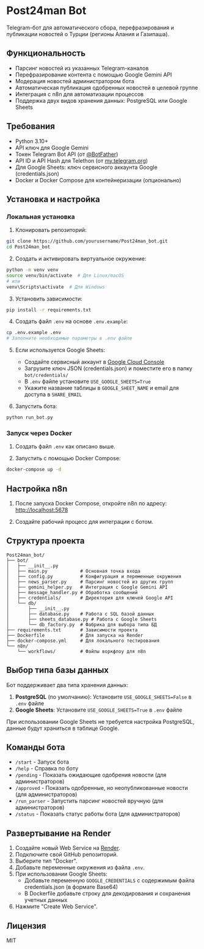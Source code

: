 # Post24man Bot

Telegram-бот для автоматического сбора, перефразирования и публикации новостей о Турции (регионы Алания и Газипаша).

## Функциональность

- Парсинг новостей из указанных Telegram-каналов
- Перефразирование контента с помощью Google Gemini API
- Модерация новостей администратором бота
- Автоматическая публикация одобренных новостей в целевой группе
- Интеграция с n8n для автоматизации процессов
- Поддержка двух видов хранения данных: PostgreSQL или Google Sheets

## Требования

- Python 3.10+
- API ключ для Google Gemini
- Токен Telegram Bot API (от [@BotFather](https://t.me/BotFather))
- API ID и API Hash для Telethon (от [my.telegram.org](https://my.telegram.org))
- Для Google Sheets: ключ сервисного аккаунта Google (credentials.json)
- Docker и Docker Compose для контейнеризации (опционально)

## Установка и настройка

### Локальная установка

1. Клонировать репозиторий:
```bash
git clone https://github.com/yourusername/Post24man_bot.git
cd Post24man_bot
```

2. Создать и активировать виртуальное окружение:
```bash
python -m venv venv
source venv/bin/activate  # Для Linux/macOS
# или
venv\Scripts\activate  # Для Windows
```

3. Установить зависимости:
```bash
pip install -r requirements.txt
```

4. Создать файл `.env` на основе `.env.example`:
```bash
cp .env.example .env
# Заполните необходимые параметры в .env файле
```

5. Если используется Google Sheets:
   - Создайте сервисный аккаунт в [Google Cloud Console](https://console.cloud.google.com/)
   - Загрузите ключ JSON (credentials.json) и поместите его в папку `bot/credentials/`
   - В `.env` файле установите `USE_GOOGLE_SHEETS=True`
   - Укажите название таблицы в `GOOGLE_SHEET_NAME` и email для доступа в `SHARE_EMAIL`

6. Запустить бота:
```bash
python run_bot.py
```

### Запуск через Docker

1. Создать файл `.env` как описано выше.

2. Запустить с помощью Docker Compose:
```bash
docker-compose up -d
```

## Настройка n8n

1. После запуска Docker Compose, откройте n8n по адресу: [http://localhost:5678](http://localhost:5678)

2. Создайте рабочий процесс для интеграции с ботом.

## Структура проекта

```
Post24man_bot/
├── bot/
│   ├── __init__.py
│   ├── main.py            # Основная точка входа
│   ├── config.py          # Конфигурация и переменные окружения
│   ├── news_parser.py     # Парсинг новостей из других групп
│   ├── gemini_helper.py   # Интеграция с Google Gemini API
│   ├── message_handler.py # Обработка сообщений
│   ├── credentials/       # Директория для ключей Google API
│   └── db/
│       ├── __init__.py
│       ├── database.py    # Работа с SQL базой данных
│       ├── sheets_database.py # Работа с Google Sheets
│       └── db_factory.py  # Фабрика для выбора типа БД
├── requirements.txt       # Зависимости проекта
├── Dockerfile             # Для запуска на Render
├── docker-compose.yml     # Для локального тестирования
└── n8n/
    └── workflows/         # Файлы воркфлоу для n8n
```

## Выбор типа базы данных

Бот поддерживает два типа хранения данных:

1. **PostgreSQL** (по умолчанию): Установите `USE_GOOGLE_SHEETS=False` в `.env` файле
2. **Google Sheets**: Установите `USE_GOOGLE_SHEETS=True` в `.env` файле

При использовании Google Sheets не требуется настройка PostgreSQL, данные будут храниться в таблице Google.

## Команды бота

- `/start` - Запуск бота
- `/help` - Справка по боту
- `/pending` - Показать ожидающие одобрения новости (для администраторов)
- `/approved` - Показать одобренные, но неопубликованные новости (для администраторов)
- `/run_parser` - Запустить парсинг новостей вручную (для администраторов)
- `/status` - Показать статус работы бота (для администраторов)

## Развертывание на Render

1. Создайте новый Web Service на [Render](https://render.com/).
2. Подключите свой GitHub репозиторий.
3. Выберите тип "Docker".
4. Добавьте переменные окружения из файла `.env`.
5. При использовании Google Sheets:
   - Добавьте переменную `GOOGLE_CREDENTIALS` с содержимым файла credentials.json (в формате Base64)
   - В Dockerfile добавьте строку для декодирования и сохранения учетных данных
6. Нажмите "Create Web Service".

## Лицензия

MIT 